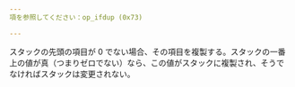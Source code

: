 ```yaml
---
項を参照してください：op_ifdup (0x73)

---
```

スタックの先頭の項目が 0 でない場合、その項目を複製する。スタックの一番上の値が真（つまりゼロでない）なら、この値がスタックに複製され、そうでなければスタックは変更されない。